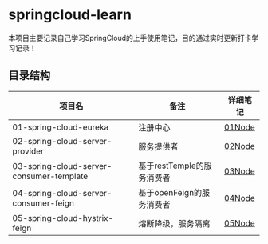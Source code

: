 # springcloud-learn  
本项目主要记录自己学习SpringCloud的上手使用笔记，目的通过实时更新打卡学习记录！

## 目录结构

| 项目名                                   | 备注                       | 详细笔记                                                     |
| ---------------------------------------- | -------------------------- | ------------------------------------------------------------ |
| 01-spring-cloud-eureka                   | 注册中心                   | [01Node](./01-spring-cloud-eureka/01Node.md)                 |
| 02-spring-cloud-server-provider          | 服务提供者                 | [02Node](./02-spring-cloud-server-provider/02Node.md)        |
| 03-spring-cloud-server-consumer-template | 基于restTemple的服务消费者 | [03Node](./03-spring-cloud-server-consumer-template/03Node.md) |
| 04-spring-cloud-server-consumer-feign    | 基于openFeign的服务消费者  | [04Node](./04-spring-cloud-server-consumer-feign/04Node.md)  |
| 05-spring-cloud-hystrix-feign            | 熔断降级，服务隔离         | [05Node](./05-spring-cloud-hystrix-feign/05Node.md)          |



